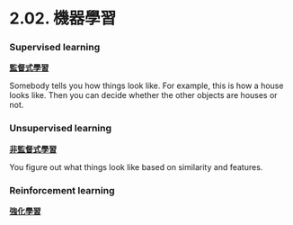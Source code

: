# 2.02. 機器學習

### Supervised learning

[**監督式學習**](https://www.wikiwand.com/zh/%E7%9B%A3%E7%9D%A3%E5%BC%8F%E5%AD%B8%E7%BF%92)

Somebody tells you how things look like. For example, this is how a house looks like. Then you can decide whether the other objects are houses or not.

### Unsupervised learning

[**非監督式學習**](https://www.wikiwand.com/zh/%E9%9D%9E%E7%9B%A3%E7%9D%A3%E5%BC%8F%E5%AD%B8%E7%BF%92)

You figure out what things look like based on similarity and features.

### Reinforcement learning

[**強化學習**](https://www.wikiwand.com/en/Reinforcement_learning)